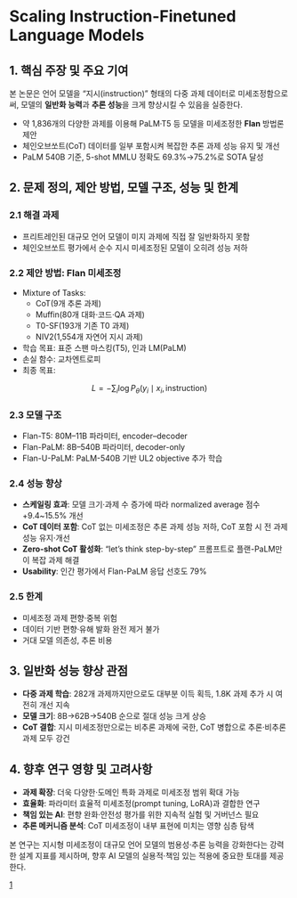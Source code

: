 # Scaling Instruction-Finetuned Language Models

## 1. 핵심 주장 및 주요 기여  
본 논문은 언어 모델을 “지시(instruction)” 형태의 다중 과제 데이터로 미세조정함으로써, 모델의 **일반화 능력**과 **추론 성능**을 크게 향상시킬 수 있음을 실증한다.  
- 약 1,836개의 다양한 과제를 이용해 PaLM·T5 등 모델을 미세조정한 **Flan** 방법론 제안  
- 체인오브쏘트(CoT) 데이터를 일부 포함시켜 복잡한 추론 과제 성능 유지 및 개선  
- PaLM 540B 기준, 5-shot MMLU 정확도 69.3%→75.2%로 SOTA 달성  

## 2. 문제 정의, 제안 방법, 모델 구조, 성능 및 한계  
### 2.1 해결 과제  
- 프리트레인된 대규모 언어 모델이 미지 과제에 직접 잘 일반화하지 못함  
- 체인오브쏘트 평가에서 순수 지시 미세조정된 모델이 오히려 성능 저하  

### 2.2 제안 방법: Flan 미세조정  
- Mixture of Tasks:  
  -  CoT(9개 추론 과제)  
  -  Muffin(80개 대화·코드·QA 과제)  
  -  T0-SF(193개 기존 T0 과제)  
  -  NIV2(1,554개 자연어 지시 과제)  
- 학습 목표: 표준 스팬 마스킹(T5), 인과 LM(PaLM)  
- 손실 함수: 교차엔트로피  
- 최종 목표:  

$$ L = -\sum_{i}\log P_\theta(y_i \mid x_i,\text{instruction}) $$  

### 2.3 모델 구조  
- Flan-T5: 80M–11B 파라미터, encoder–decoder  
- Flan-PaLM: 8B–540B 파라미터, decoder-only  
- Flan-U-PaLM: PaLM-540B 기반 UL2 objective 추가 학습  

### 2.4 성능 향상  
- **스케일링 효과**: 모델 크기·과제 수 증가에 따라 normalized average 점수 +9.4~15.5% 개선  
- **CoT 데이터 포함**: CoT 없는 미세조정은 추론 과제 성능 저하, CoT 포함 시 전 과제 성능 유지·개선  
- **Zero-shot CoT 활성화**: “let’s think step-by-step” 프롬프트로 플랜-PaLM만이 복잡 과제 해결  
- **Usability**: 인간 평가에서 Flan-PaLM 응답 선호도 79%  

### 2.5 한계  
- 미세조정 과제 편향·중복 위험  
- 데이터 기반 편향·유해 발화 완전 제거 불가  
- 거대 모델 의존성, 추론 비용  

## 3. 일반화 성능 향상 관점  
- **다중 과제 학습**: 282개 과제까지만으로도 대부분 이득 획득, 1.8K 과제 추가 시 여전히 개선 지속  
- **모델 크기**: 8B→62B→540B 순으로 절대 성능 크게 상승  
- **CoT 결합**: 지시 미세조정만으로는 비추론 과제에 국한, CoT 병합으로 추론·비추론 과제 모두 강건  

## 4. 향후 연구 영향 및 고려사항  
- **과제 확장**: 더욱 다양한·도메인 특화 과제로 미세조정 범위 확대 가능  
- **효율화**: 파라미터 효율적 미세조정(prompt tuning, LoRA)과 결합한 연구  
- **책임 있는 AI**: 편향 완화·안전성 평가를 위한 지속적 실험 및 거버넌스 필요  
- **추론 메커니즘 분석**: CoT 미세조정이 내부 표현에 미치는 영향 심층 탐색  

본 연구는 지시형 미세조정이 대규모 언어 모델의 범용성·추론 능력을 강화한다는 강력한 설계 지표를 제시하며, 향후 AI 모델의 실용적·책임 있는 적용에 중요한 토대를 제공한다.

[1](https://ppl-ai-file-upload.s3.amazonaws.com/web/direct-files/attachments/22370781/3a8c4904-23c5-4106-9ce3-e9b63bc4f9a5/2210.11416v5.pdf)
